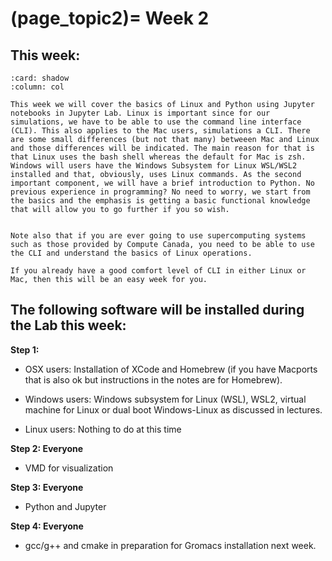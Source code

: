 (page_topic2)=
Week 2 
=======================


## This week:

```{panels}
:card: shadow
:column: col

This week we will cover the basics of Linux and Python using Jupyter notebooks in Jupyter Lab. Linux is important since for our simulations, we have to be able to use the command line interface (CLI). This also applies to the Mac users, simulations a CLI. There are some small differences (but not that many) betweeen Mac and Linux and those differences will be indicated. The main reason for that is that Linux uses the bash shell whereas the default for Mac is zsh. Windows will users have the Windows Subsystem for Linux WSL/WSL2 installed and that, obviously, uses Linux commands. As the second important component, we will have a brief introduction to Python. No previous experience in programming? No need to worry, we start from the basics and the emphasis is getting a basic functional knowledge that will allow you to go further if you so wish.


Note also that if you are ever going to use supercomputing systems such as those provided by Compute Canada, you need to be able to use the CLI and understand the basics of Linux operations. 

If you already have a good comfort level of CLI in either Linux or Mac, then this will be an easy week for you.

```
## The following software will be installed during the Lab this week:

**Step 1:**

- OSX users: Installation of XCode and Homebrew (if you have Macports that is also ok but instructions in the notes are for Homebrew).

- Windows users: Windows subsystem for Linux (WSL), WSL2, virtual machine for Linux or dual boot Windows-Linux as discussed in lectures.

- Linux users: Nothing to do at this time

**Step 2: Everyone**

- VMD for visualization


**Step 3: Everyone**

- Python and Jupyter

**Step 4: Everyone**

- gcc/g++ and cmake in preparation for Gromacs installation next week.




